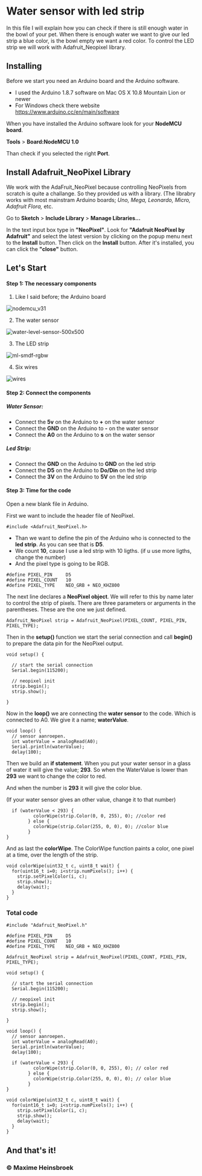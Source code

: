 # Water sensor with led strip

In this file I will explain how you can check if there is still enough water in the bowl of your pet. When there is enough water we want to give our led strip a blue color, is the bowl empty we want a red color. To control the LED strip we will work with Adafruit_Neopixel library. 

## Installing

Before we start you need an Arduino board and the Arduino software.
- I used the Arduino 1.8.7 software on Mac OS X 10.8 Mountain Lion or newer
- For Windows check there website https://www.arduino.cc/en/main/software

When you have installed the Arduino software look for your **NodeMCU board**.

**Tools** > **Board:NodeMCU 1.0**

Than check if you selected the right **Port**.


## Install Adafruit_NeoPixel Library
We work with the AdaFruit_NeoPixel because controlling NeoPixels from scratch is quite a challange. 
So they provided us with a library. (The librabry works with most mainstram Arduino boards; *Uno, Mega, Leonardo, Micro, Adafruit Flora,* etc.


Go to **Sketch** > **Include Library** > **Manage Libraries...** 

In the text input box type in **"NeoPixel"**. Look for **"Adafruit NeoPixel by Adafruit"** and select the latest version by clicking on the popup menu next to the **Install** button. Then click on the **Install** button. After it's installed, you can click the **"close"** button.

## Let's Start

#### Step 1: The necessary components
1. Like I said before; the Arduino board

![nodemcu_v31](https://user-images.githubusercontent.com/45005992/48438606-9ff2f800-e784-11e8-9069-c8e20df16755.png)

2. The water sensor

![water-level-sensor-500x500](https://user-images.githubusercontent.com/45005992/48438602-9b2e4400-e784-11e8-8332-8d228c97539f.png)

3. The LED strip 

![ml-smdf-rgbw](https://user-images.githubusercontent.com/45005992/48438604-9d909e00-e784-11e8-9a86-a58213be5896.png)

4. Six wires

![wires](https://user-images.githubusercontent.com/45005992/48438829-27406b80-e785-11e8-80bc-1f59be195a8b.png)


#### Step 2: Connect the components
##### Water Sensor:
- Connect the **5v** on the Arduino to **+** on the water sensor
- Connect the **GND** on the Arduino to **-** on the water sensor
- Connect the **A0** on the Arduino to **s** on the water sensor
##### Led Strip:
- Connect the **GND** on the Arduino to **GND** on the led strip
- Connect the **D5** on the Arduino to **Do/Din** on the led strip
- Connect the **3V** on the Arduino to **5V** on the led strip

#### Step 3: Time for the code
Open a new blank file in Arduino.

First we want to include the header file of NeoPixel.
```
#include <Adafruit_NeoPixel.h>
```

- Than we want to define the pin of the Arduino who is connected to the **led strip**. As you can see that is **D5**.
- We count **10**, cause I use a led strip with 10 ligths. (if u use more ligths, change the number)
- And the pixel type is going to be RGB.

```
#define PIXEL_PIN     D5
#define PIXEL_COUNT   10
#define PIXEL_TYPE    NEO_GRB + NEO_KHZ800
```

The next line declares a **NeoPixel object**. We will refer to this by name later to control the strip of pixels. There are three parameters or arguments in the parentheses. These are the one we just defined. 

```
Adafruit_NeoPixel strip = Adafruit_NeoPixel(PIXEL_COUNT, PIXEL_PIN, PIXEL_TYPE);
```

Then in the **setup()** function we start the serial connection and call **begin()** to prepare the data pin for the NeoPixel output.

```
void setup() {

  // start the serial connection
  Serial.begin(115200);
  
  // neopixel init
  strip.begin();
  strip.show();

}
```

Now in the **loop()** we are connecting the **water sensor** to the code. Which is connected to A0.
We give it a name; **waterValue**. 


```
void loop() {
  // sensor aanroepen.
  int waterValue = analogRead(A0);
  Serial.println(waterValue);
  delay(100);
```

Then we build an **if statement**. When you put your water sensor in a glass of water it will give the value; **293**. 
So when the WaterValue is lower than **293** we want to change the color to red.

And when the number is **293** it will give the color blue.

(If your water sensor gives an other value, change it to that number)
```
  if (waterValue < 293) {
          colorWipe(strip.Color(0, 0, 255), 0); //color red
        } else {
          colorWipe(strip.Color(255, 0, 0), 0); //color blue
        }
}
```

And as last the **colorWipe**. 
The ColorWipe function paints a color, one pixel at a time, over the length of the strip.  

```
void colorWipe(uint32_t c, uint8_t wait) {
  for(uint16_t i=0; i<strip.numPixels(); i++) {
    strip.setPixelColor(i, c);
    strip.show();
    delay(wait);
  }
}
```

### Total code

```
#include "Adafruit_NeoPixel.h"

#define PIXEL_PIN     D5
#define PIXEL_COUNT   10
#define PIXEL_TYPE    NEO_GRB + NEO_KHZ800

Adafruit_NeoPixel strip = Adafruit_NeoPixel(PIXEL_COUNT, PIXEL_PIN, PIXEL_TYPE);

void setup() {

  // start the serial connection
  Serial.begin(115200);
  
  // neopixel init
  strip.begin();
  strip.show();

}

void loop() {
  // sensor aanroepen.
  int waterValue = analogRead(A0);
  Serial.println(waterValue);
  delay(100);

  if (waterValue < 293) {
          colorWipe(strip.Color(0, 0, 255), 0); // color red
        } else {
          colorWipe(strip.Color(255, 0, 0), 0); // color blue
        }
}

void colorWipe(uint32_t c, uint8_t wait) {
  for(uint16_t i=0; i<strip.numPixels(); i++) {
    strip.setPixelColor(i, c);
    strip.show();
    delay(wait);
  }
}
```
## And that's it!
### © Maxime Heinsbroek
